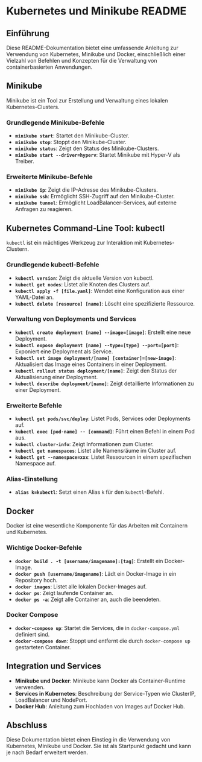 # Kubernetes und Minikube README

## Einführung

Diese README-Dokumentation bietet eine umfassende Anleitung zur Verwendung von Kubernetes, Minikube und Docker, einschließlich einer Vielzahl von Befehlen und Konzepten für die Verwaltung von containerbasierten Anwendungen.

## Minikube

Minikube ist ein Tool zur Erstellung und Verwaltung eines lokalen Kubernetes-Clusters.

### Grundlegende Minikube-Befehle

- **`minikube start`**: Startet den Minikube-Cluster.
- **`minikube stop`**: Stoppt den Minikube-Cluster.
- **`minikube status`**: Zeigt den Status des Minikube-Clusters.
- **`minikube start --driver=hyperv`**: Startet Minikube mit Hyper-V als Treiber.

### Erweiterte Minikube-Befehle

- **`minikube ip`**: Zeigt die IP-Adresse des Minikube-Clusters.
- **`minikube ssh`**: Ermöglicht SSH-Zugriff auf den Minikube-Cluster.
- **`minikube tunnel`**: Ermöglicht LoadBalancer-Services, auf externe Anfragen zu reagieren.

## Kubernetes Command-Line Tool: kubectl

`kubectl` ist ein mächtiges Werkzeug zur Interaktion mit Kubernetes-Clustern.

### Grundlegende kubectl-Befehle

- **`kubectl version`**: Zeigt die aktuelle Version von kubectl.
- **`kubectl get nodes`**: Listet alle Knoten des Clusters auf.
- **`kubectl apply -f [file.yaml]`**: Wendet eine Konfiguration aus einer YAML-Datei an.
- **`kubectl delete [resource] [name]`**: Löscht eine spezifizierte Ressource.

### Verwaltung von Deployments und Services

- **`kubectl create deployment [name] --image=[image]`**: Erstellt eine neue Deployment.
- **`kubectl expose deployment [name] --type=[type] --port=[port]`**: Exponiert eine Deployment als Service.
- **`kubectl set image deployment/[name] [container]=[new-image]`**: Aktualisiert das Image eines Containers in einer Deployment.
- **`kubectl rollout status deployment/[name]`**: Zeigt den Status der Aktualisierung einer Deployment.
- **`kubectl describe deployment/[name]`**: Zeigt detaillierte Informationen zu einer Deployment.

### Erweiterte Befehle

- **`kubectl get pods/svc/deploy`**: Listet Pods, Services oder Deployments auf.
- **`kubectl exec [pod-name] -- [command]`**: Führt einen Befehl in einem Pod aus.
- **`kubectl cluster-info`**: Zeigt Informationen zum Cluster.
- **`kubectl get namespaces`**: Listet alle Namensräume im Cluster auf.
- **`kubectl get --namespace=xxx`**: Listet Ressourcen in einem spezifischen Namespace auf.

### Alias-Einstellung

- **`alias k=kubectl`**: Setzt einen Alias `k` für den `kubectl`-Befehl.

## Docker

Docker ist eine wesentliche Komponente für das Arbeiten mit Containern und Kubernetes.

### Wichtige Docker-Befehle

- **`docker build . -t [username/imagename]:[tag]`**: Erstellt ein Docker-Image.
- **`docker push [username/imagename]`**: Lädt ein Docker-Image in ein Repository hoch.
- **`docker images`**: Listet alle lokalen Docker-Images auf.
- **`docker ps`**: Zeigt laufende Container an.
- **`docker ps -a`**: Zeigt alle Container an, auch die beendeten.

### Docker Compose

- **`docker-compose up`**: Startet die Services, die in `docker-compose.yml` definiert sind.
- **`docker-compose down`**: Stoppt und entfernt die durch `docker-compose up` gestarteten Container.

## Integration und Services

- **Minikube und Docker**: Minikube kann Docker als Container-Runtime verwenden.
- **Services in Kubernetes**: Beschreibung der Service-Typen wie ClusterIP, LoadBalancer und NodePort.
- **Docker Hub**: Anleitung zum Hochladen von Images auf Docker Hub.

## Abschluss

Diese Dokumentation bietet einen Einstieg in die Verwendung von Kubernetes, Minikube und Docker. Sie ist als Startpunkt gedacht und kann je nach Bedarf erweitert werden.
